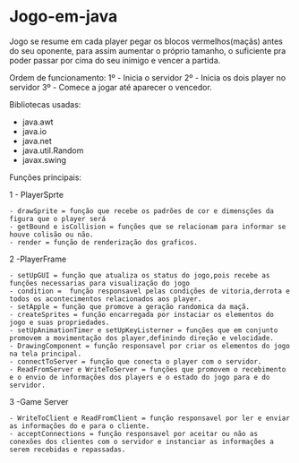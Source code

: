 # Jogo-em-java

  Jogo se resume em cada player pegar os blocos vermelhos(maçãs) antes do seu oponente, para assim aumentar o próprio tamanho,
o suficiente pra poder passar por cima do seu inimigo e vencer a partida.

Ordem de funcionamento:
  1º - Inicia o servidor
  2º - Inicia os dois player no servidor
  3º - Comece a jogar até aparecer o vencedor.

Bibliotecas usadas:
  - java.awt
  - java.io
  - java.net
  - java.util.Random
  - javax.swing

Funções principais:

  1 - PlayerSprte
  
    - drawSprite = função que recebe os padrões de cor e dimensções da figura que o player será
    - getBound e isCollision = funções que se relacionam para informar se houve colisão ou não.
    - render = função de renderização dos graficos.

  2 -PlayerFrame
  
    - setUpGUI = função que atualiza os status do jogo,pois recebe as funções necessarias para visualização do jogo
    - condition =  função responsavel pelas condições de vitoria,derrota e todos os acontecimentos relacionados aos player.
    - setApple = função que promove a geração randomica da maçã.
    - createSprites = função encarregada por instaciar os elementos do jogo e suas propriedades.
    - setUpAnimationTimer e setUpKeyListerner = funções que em conjunto promovem a movimentação dos player,definindo direção e velocidade.
    - DrawingComponent = função responsavel por criar os elementos do jogo na tela principal.
    - connectToServer = função que conecta o player com o servidor.
    - ReadFromServer e WriteToServer = funções que promovem o recebimento e o envio de informações dos players e o estado do jogo para e do servidor.

 3 -Game Server
 
    - WriteToClient e ReadFromClient = função responsavel por ler e enviar as informações do e para o cliente.
    - acceptConnections = função responsavel por aceitar ou não as conexões dos clientes com o servidor e instanciar as informações a serem recebidas e repassadas.


